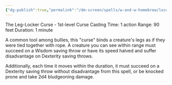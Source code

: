 ```yaml
---
{"dg-publish":true,"permalink":"/dm-screen/spells/w-and-w-homebrew/locomotor-mortis/"}
---
```


The Leg-Locker Curse - 1st-level Curse
Casting Time: 1 action 
Range: 90 feet 
Duration: 1 minute 

A common tool among bullies, this "curse" binds a creature's legs as if they were tied together with rope. A creature you can see within range must succeed on a Wisdom saving throw or have its speed halved and suffer disadvantage on Dexterity saving throws. 

Additionally, each time it moves within the duration, it must succeed on a Dexterity saving throw without disadvantage from this spell, or be knocked prone and take 2d4 bludgeoning damage.